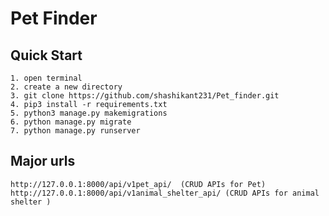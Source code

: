 # Pet Finder
<!-- ```
Greendoor-Buying/Selling platform for hobby gardners:

An online platform for gardners,built using Django REST
API,PostgreSQL Database,Amazon S3,Django-rest-auth and more.

``` -->

## Quick Start
```
1. open terminal
2. create a new directory
3. git clone https://github.com/shashikant231/Pet_finder.git
4. pip3 install -r requirements.txt
5. python3 manage.py makemigrations
6. python manage.py migrate
7. python manage.py runserver
```


## Major urls
```
http://127.0.0.1:8000/api/v1pet_api/  (CRUD APIs for Pet)
http://127.0.0.1:8000/api/v1animal_shelter_api/ (CRUD APIs for animal shelter )
